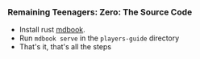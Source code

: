 ### Remaining Teenagers: Zero: The Source Code

* Install rust [mdbook](https://rust-lang.github.io/mdBook/guide/installation.html).
* Run `mdbook serve` in the `players-guide` directory
* That's it, that's all the steps